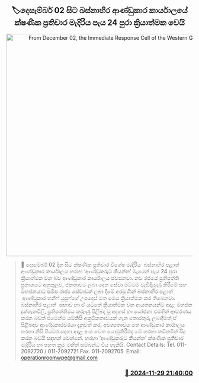 <p align='center'><b><h2 align='center' title='From December 02, the Immediate Response Cell of the Western Governor's Office will be operational 24 hours a day.'>🏷දෙසැම්බර් 02 සිට බස්නාහිර ආණ්ඩුකාර කාර්යාලයේ ක්ෂණික ප්‍රතිචාර මැදිරිය පැය 24 පුරා ක්‍රියාත්මක වෙයි</h2></b></p>
<p align='center'><img src='https://helakuru.sgp1.cdn.digitaloceanspaces.com/esana/images/lib/andukara.jpg' width='600' alt='From December 02, the Immediate Response Cell of the Western Governor's Office will be operational 24 hours a day.'></p>

>📝 දෙසැම්බර් 02 දින සිට ක්ෂණික ප්‍රතිචාර විශේෂ මැදිරිය  බස්නාහිර පළාත් ආණ්ඩුකාර කාර්යාලය හරහා ‘ආණ්ඩුකරුට කියන්න’ මැයෙන් පැය 24 පුරා ක්‍රියාත්මක වන බව ආණ්ඩුකාර කාර්යාලය පවසනවා.
නව රජයේ ප්‍රතිපත්ති ප්‍රකාශයට අනුකූලව, ජනතාවට ලබා දෙන සේවා මට්ටම වැඩිදියුණු කිරීමේ සහ මහජනයාට සමීප රාජ්‍ය සේවාවක් ලබා දීමේ අරමුණින් බස්නාහිර පළාත්  ආණ්ඩුකාර හනීෆ් යුසුෆ්ගේ උපදෙස් මත මෙය ක්‍රියාත්මක කර තිබෙනවා.
බස්නාහිර පළාත්  සභාව හා ඒ යටතේ ක්‍රියාත්මක වන ආයතනයන්ට අදාළ මහජන දුක්ගැනවිලි, ප්‍රතිපත්තිමය කරුණු පිලිබද වූ අදහස් හා යෝජනා එමගින් ආවරණය කරන බවත් එමෙන්ම යම්කිසි අක්‍රමිකතාවයක් ගැන තොරතුරු ලබාදීමත්,ඒ පිළිබඳව ආණ්ඩුකාරවරයා දැනුවත් කර, අවශ්‍යතාවය මත ආණ්ඩුකාර කාර්‍යාලය හරහා නිසි පියවර සදහා අදාළ අංශ වෙත යොමුකිරීමද මේ හරහා කඩිනමින් සිදු කරන බවයි සඳහන් වෙන්නේ.
හරහා ‘ආණ්ඩුකරුට කියන්න’ ක්ෂණික ප්‍රතිචාර මැදිරිය හා පහත ක්‍රම මඟින් සම්බන්ධ විය හැකියි.
Contact Details:
Tel. 011-2092720 / 011-2092721
Fax. 011-2092705 
Email:
operationroomwpe@gmail.com


<h3 align='right'><a href='https://www.helakuru.lk/esana/p/105568/'>📅 2024-11-29 21:40:00</a></h3>
